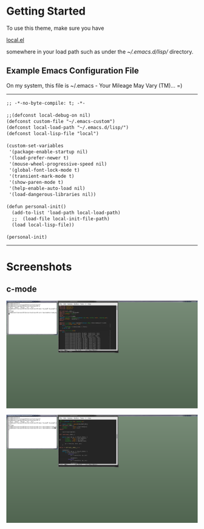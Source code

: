 # Getting Started

To use this theme, make sure you have

   [local.el](https://github.com/vendu/vendetta-emacs-theme/blob/master/local.el)

somewhere in your load path such as under the *~/.emacs.d/lisp/* directory.

## Example Emacs Configuration File

On my system, this file is ~/.emacs - Your Mileage May Vary (TM)... =)

---

    ;; -*-no-byte-compile: t; -*-

    ;;(defconst local-debug-on nil)
    (defconst custom-file "~/.emacs-custom")
    (defconst local-load-path "~/.emacs.d/lisp/")
    (defconst local-lisp-file "local")

    (custom-set-variables
     '(package-enable-startup nil)
     '(load-prefer-newer t)
     '(mouse-wheel-progressive-speed nil)
     '(global-font-lock-mode t)
     '(transient-mark-mode t)
     '(show-paren-mode t)
     '(help-enable-auto-load nil)
     '(load-dangerous-libraries nil))

    (defun personal-init()
      (add-to-list 'load-path local-load-path)
      ;;  (load-file local-init-file-path)
      (load local-lisp-file))

    (personal-init)

---

# Screenshots

## c-mode

![c-mode screenshot #1](https://github.com/vendu/vendetta-emacs-theme/blob/master/img/vendetta-c-mode-001.png)

![c-mode screenshot #2](https://github.com/vendu/vendetta-emacs-theme/blob/master/img/vendetta-c-mode-002.png)

